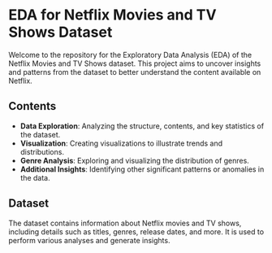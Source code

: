 # EDA for Netflix Movies and TV Shows Dataset

Welcome to the repository for the Exploratory Data Analysis (EDA) of the Netflix Movies and TV Shows dataset. This project aims to uncover insights and patterns from the dataset to better understand the content available on Netflix.

## Contents

- **Data Exploration**: Analyzing the structure, contents, and key statistics of the dataset.
- **Visualization**: Creating visualizations to illustrate trends and distributions.
- **Genre Analysis**: Exploring and visualizing the distribution of genres.
- **Additional Insights**: Identifying other significant patterns or anomalies in the data.

## Dataset

The dataset contains information about Netflix movies and TV shows, including details such as titles, genres, release dates, and more. It is used to perform various analyses and generate insights.
